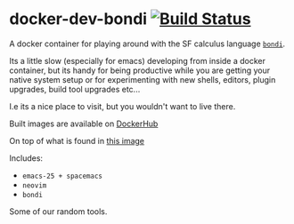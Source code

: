 # docker-dev-bondi [![Build Status](https://img.shields.io/travis/irreverent-pixel-feats/docker-dev-bondi.svg?style=flat)](https://travis-ci.org/irreverent-pixel-feats/docker-dev-bondi)

A docker container for playing around with the SF calculus language
[`bondi`](https://github.com/Barry-Jay/bondi).

Its a little slow (especially for emacs) developing from inside a docker container, but its handy
for being productive while you are getting your native system setup or for experimenting with
new shells, editors, plugin upgrades, build tool upgrades etc...

I.e its a nice place to visit, but you wouldn't want to live there.

Built images are available on [DockerHub](https://hub.docker.com/r/irreverentpixelfeats/dev-bondi/)

On top of what is found in [this image](https://irreverent-pixel-feats/docker-dev-base)

Includes:

- `emacs-25 + spacemacs`
- `neovim`
- `bondi`

Some of our random tools.
